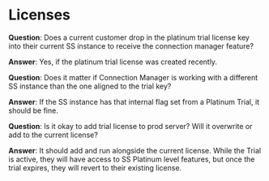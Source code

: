 [title]: # (Licenses)
[tags]: # (faq,license,trial,key,ss)
[priority]: # (704)

# Licenses

**Question**: Does a current customer drop in the platinum trial license key into their current SS instance to receive the connection manager feature?

**Answer**: Yes, if the platinum trial license was created recently.

**Question**: Does it matter if Connection Manager is working with a different SS instance than the one aligned to the trial key?

**Answer**: If the SS instance has that internal flag set from a Platinum Trial, it should be fine.

**Question**: Is it okay to add trial license to prod server? Will it overwrite or add to the current license?

**Answer**: It should add and run alongside the current license. While the Trial is active, they will have access to SS Platinum level features, but once the trial expires, they will revert to their existing license.